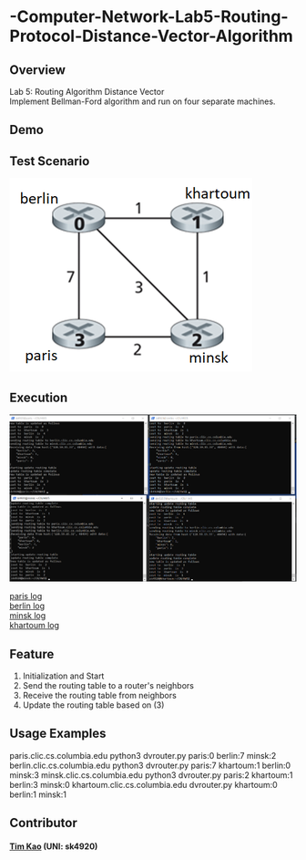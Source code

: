 # -Computer-Network-Lab5-Routing-Protocol-Distance-Vector-Algorithm

## Overview ##
Lab 5: Routing Algorithm Distance Vector \
Implement Bellman-Ford algorithm and run on four separate machines.

## Demo ##
## Test Scenario ## 
![image](https://github.com/tim-kao/-Computer-Network-Lab5-Routing-Protocol-Distance-Vector-Algorithm/blob/main/demo/test_scenario.png)

## Execution ##
![image](https://github.com/tim-kao/-Computer-Network-Lab5-Routing-Protocol-Distance-Vector-Algorithm/blob/main/demo/execution.png)

[paris log](https://github.com/tim-kao/-Computer-Network-Lab5-Routing-Protocol-Distance-Vector-Algorithm/blob/main/log/paris.log) \
[berlin log](https://github.com/tim-kao/-Computer-Network-Lab5-Routing-Protocol-Distance-Vector-Algorithm/blob/main/log/berlin.log) \
[minsk log](https://github.com/tim-kao/-Computer-Network-Lab5-Routing-Protocol-Distance-Vector-Algorithm/blob/main/log/minsk.log) \
[khartoum log](https://github.com/tim-kao/-Computer-Network-Lab5-Routing-Protocol-Distance-Vector-Algorithm/blob/main/log/khartoum.log)

## Feature ##
1. Initialization and Start
2. Send the routing table to a router's neighbors
3. Receive the routing table from neighbors
4. Update the routing table based on (3)
##  Usage Examples ##
paris.clic.cs.columbia.edu		python3 dvrouter.py paris:0 berlin:7 minsk:2
berlin.clic.cs.columbia.edu		python3 dvrouter.py paris:7 khartoum:1 berlin:0 minsk:3
minsk.clic.cs.columbia.edu		python3 dvrouter.py paris:2 khartoum:1 berlin:3 minsk:0
khartoum.clic.cs.columbia.edu 	dvrouter.py khartoum:0 berlin:1 minsk:1
   
## Contributor ##
#### [Tim Kao](https://github.com/tim-kao) (UNI: sk4920)
